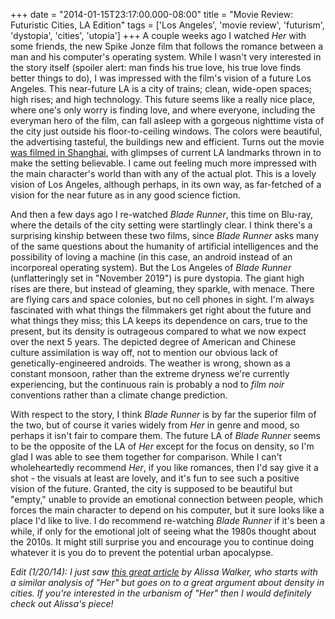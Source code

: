 +++
date = "2014-01-15T23:17:00.000-08:00"
title = "Movie Review: Futuristic Cities, LA Edition"
tags = ['Los Angeles', 'movie review', 'futurism', 'dystopia', 'cities', 'utopia']
+++
A couple weeks ago I watched *Her* with some friends, the new Spike Jonze film that follows the romance between a man and his computer's operating system.  While I wasn't very interested in the story itself (spoiler alert: man finds his true love, his true love finds better things to do), I was impressed with the film's vision of a future Los Angeles.  This near-future LA is a city of trains; clean, wide-open spaces; high rises; and high technology.  This future seems like a really nice place, where one's only worry is finding love, and where everyone, including the everyman hero of the film, can fall asleep with a gorgeous nighttime vista of the city just outside his floor-to-ceiling windows.  The colors were beautiful, the advertising tasteful, the buildings new and efficient.  Turns out the movie [was filmed in Shanghai](http://www.nytimes.com/2013/12/18/movies/her-directed-by-spike-jonze.html?_r=0), with glimpses of current LA landmarks thrown in to make the setting believable.  I came out feeling much more impressed with the main character's world than with any of the actual plot.  This is a lovely vision of Los Angeles, although perhaps, in its own way, as far-fetched of a vision for the near future as in any good science fiction.

And then a few days ago I re-watched *Blade Runner*, this time on Blu-ray, where the details of the city setting were startlingly clear.  I think there's a surprising kinship between these two films, since *Blade Runner* asks many of the same questions about the humanity of artificial intelligences and the possibility of loving a machine (in this case, an android instead of an incorporeal operating system).  But the Los Angeles of *Blade Runner* (unflatteringly set in "November 2019") is pure dystopia.  The giant high rises are there, but instead of gleaming, they sparkle, with menace.  There are flying cars and space colonies, but no cell phones in sight.  I'm always fascinated with what things the filmmakers get right about the future and what things they miss; this LA keeps its dependence on cars, true to the present, but its density is outrageous compared to what we now expect over the next 5 years.  The depicted degree of American and Chinese culture assimilation is way off, not to mention our obvious lack of genetically-engineered androids.  The weather is wrong, shown as a constant monsoon, rather than the extreme dryness we're currently experiencing, but the continuous rain is probably a nod to *film noir* conventions rather than a climate change prediction.

With respect to the story, I think *Blade Runner* is by far the superior film of the two, but of course it varies widely from *Her* in genre and mood, so perhaps it isn't fair to compare them.  The future LA of *Blade Runner* seems to be the opposite of the LA of *Her* except for the focus on density, so I'm glad I was able to see them together for comparison.  While I can't wholeheartedly recommend *Her*, if you like romances, then I'd say give it a shot - the visuals at least are lovely, and it's fun to see such a positive vision of the future.  Granted, the city is supposed to be beautiful but "empty," unable to provide an emotional connection between people, which forces the main character to depend on his computer, but it sure looks like a place I'd like to live.  I do recommend re-watching *Blade Runner* if it's been a while, if only for the emotional jolt of seeing what the 1980s thought about the 2010s.  It might still surprise you and encourage you to continue doing whatever it is you do to prevent the potential urban apocalypse.

*Edit (1/20/14): I just saw [this great article](http://gizmodo.com/tall-is-good-how-a-lack-of-building-up-is-keeping-our-1478168830) by Alissa Walker, who starts with a similar analysis of "Her" but goes on to a great argument about density in cities.  If you're interested in the urbanism of "Her" then I would definitely check out Alissa's piece!*
